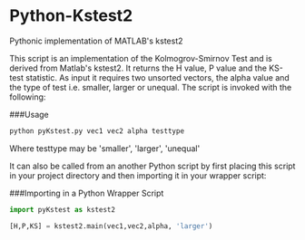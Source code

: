 Python-Kstest2
==============

Pythonic implementation of MATLAB's kstest2

This script is an implementation of the Kolmogrov-Smirnov Test and is derived from Matlab's kstest2. It returns the H value, P value and the KS-test statistic. As input it requires two unsorted vectors, the alpha value and the type of test i.e. smaller, larger or unequal. The script is invoked with the following:


###Usage
```python
python pyKstest.py vec1 vec2 alpha testtype
```
Where testtype may be 'smaller', 'larger', 'unequal'

It can also be called from an another Python script by first placing this script in your project directory and then importing it in your wrapper script:


###Importing in a Python Wrapper Script
```Python
import pyKstest as kstest2

[H,P,KS] = kstest2.main(vec1,vec2,alpha, 'larger')
```